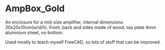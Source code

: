 # AmpBox_Gold

An enclosure for a mid-size amplifier, internal dimensions 30x20x10cm(w/d/h). Front, back and sides made of wood, top plate 4mm aluminium sheet, no bottom.

Used mostly to teach myself FreeCAD, so lots of stuff that can be improved.
